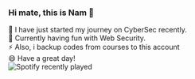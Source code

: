 ### Hi mate, this is Nam 👋
🔭 I have just started my journey on CyberSec recently.  
🌱 Currently having fun with Web Security.  
⚡ Also, i backup codes from courses to this account  
😄 Have a great day!  
![Spotify recently played](https://spotify-recently-played-readme.vercel.app/api?user=31ucsbcfjn72udrfrwnohthvacfa)


<!--
**namdctr/namdctr** is a ✨ _special_ ✨ repository because its `README.md` (this file) appears on your GitHub profile.

Here are some ideas to get you started:

- 🔭 I’m currently working on ...
- 🌱 I’m currently learning ...
- 👯 I’m looking to collaborate on ...
- 🤔 I’m looking for help with ...
- 💬 Ask me about ...
- 📫 How to reach me: ...
- 😄 Pronouns: ...
- ⚡ Fun fact: ...
-->
